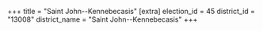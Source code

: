 +++
title = "Saint John--Kennebecasis"
[extra]
election_id = 45
district_id = "13008"
district_name = "Saint John--Kennebecasis"
+++

